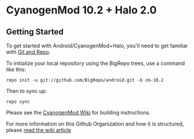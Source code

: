 CyanogenMod 10.2 + Halo 2.0
===========

Getting Started
---------------

To get started with Android/CyanogenMod+Halo, you'll need to get
familiar with [Git and Repo](http://source.android.com/source/using-repo.html).

To initialize your local repository using the BigRepo trees, use a command like this:

    repo init -u git://github.com/BigRepo/android.git -b cm-10.2

Then to sync up:

    repo sync

Please see the [CyanogenMod Wiki](http://wiki.cyanogenmod.org/) for building instructions.

For more information on this Github Organization and how it is structured, 
please [read the wiki article](http://wiki.cyanogenmod.org/w/Github_Organization)
